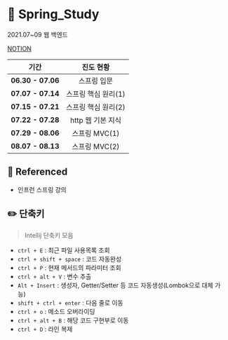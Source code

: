 # :herb: Spring_Study
2021.07~09 웹 백엔드

[NOTION](https://www.notion.so/Spring-Study-5f739e3c70ca4d859a50a4758825e485 "스프링 노션")

|  <center>기간</center> |  <center>진도 현황</center> | 
|:--------|:--------:|
|**06.30 - 07.06** | <center>스프링 입문 </center> |
|**07.07 - 07.14** | <center>스프링 핵심 원리(1) </center> |
|**07.15 - 07.21** | <center>스프링 핵심 원리(2) </center> |
|**07.22 - 07.28** | <center>http 웹 기본 지식 </center> |
|**07.29 - 08.06** | <center>스프링 MVC(1) </center> |
|**08.07 - 08.13** | <center>스프링 MVC(2) </center> |

 
## 📖 Referenced
+ 인프런 스프링 강의

## :pencil2: 단축키
 > Intellij 단축키 모음

 + `ctrl + E` : 최근 파일 사용목록 조회
 + `ctrl + shift + space` : 코드 자동완성
 + `ctrl + P` : 현재 메서드의 파라미터 조회
 + `ctrl + alt + V` : 변수 추출
 + `Alt + Insert` : 생성자, Getter/Setter 등 코드 자동생성(Lombok으로 대체 가능)
 + `shift + ctrl + enter` : 다음 줄로 이동
 + `ctrl + o` : 메소드 오버라이딩
 + `ctrl + alt + B` : 해당 코드 구현부로 이동
 + `ctrl + D` : 라인 복제
